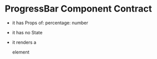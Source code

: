 # ProgressBar Component Contract

* it has Props of:
  percentage: number

* it has no State
* it renders a <div> element

